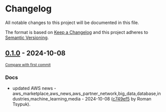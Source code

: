 # Changelog

All notable changes to this project will be documented in this file.

The format is based on [Keep a Changelog](http://keepachangelog.com/en/1.0.0/)
and this project adheres to [Semantic Versioning](http://semver.org/spec/v2.0.0.html).

<!-- insertion marker -->
## [0.1.0](https://github.com/tsypuk/aws-news/releases/tag/ver-2024-10-080.1.0) - 2024-10-08

<small>[Compare with first commit](https://github.com/tsypuk/aws-news/compare/b22b798723bb3b78cee1d6009128014ad48cc2c7...ver-2024-10-08)</small>

### Docs

- updated AWS news - aws_marketplace,aws_news,aws_partner_network,big_data,database,industries,machine_learning,media - 2024-10-08 ([c749ef5](https://github.com/tsypuk/aws-news/commit/c749ef5f6e533641f19cf976e68dbdc8767c4c02) by Roman Tsypuk).


